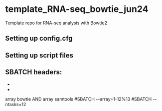 # template_RNA-seq_bowtie_jun24
Template repo for RNA-seq analysis with Bowtie2

## Setting up config.cfg

## Setting up script files
SBATCH headers:
- 
- 
- 

array bowtie AND array samtools
#SBATCH --array=1-12%13
#SBATCH --ntasks=12

